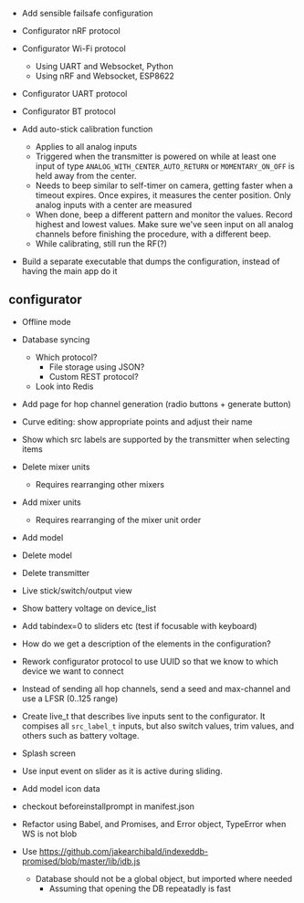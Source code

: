 - Add sensible failsafe configuration

- Configurator nRF protocol
- Configurator Wi-Fi protocol
  - Using UART and Websocket, Python
  - Using nRF and Websocket, ESP8622
- Configurator UART protocol
- Configurator BT protocol

- Add auto-stick calibration function
    - Applies to all analog inputs
    - Triggered when the transmitter is powered on while at least one input
      of type `ANALOG_WITH_CENTER_AUTO_RETURN` or `MOMENTARY_ON_OFF` is
      held away from the center.
    - Needs to beep similar to self-timer on camera, getting faster when a
      timeout expires. Once expires, it measures the center position.
      Only analog inputs with a center are measured
    - When done, beep a different pattern and monitor the values. Record highest
      and lowest values. Make sure we've seen input on all analog channels
      before finishing the procedure, with a different beep.
    - While calibrating, still run the RF(?)


- Build a separate executable that dumps the configuration, instead of having
  the main app do it

## configurator
- Offline mode

- Database syncing
  - Which protocol?
    - File storage using JSON?
    - Custom REST protocol?
  - Look into Redis

- Add page for hop channel generation (radio buttons + generate button)

- Curve editing: show appropriate points and adjust their name

- Show which src labels are supported by the transmitter when selecting items


- Delete mixer units
  - Requires rearranging other mixers
- Add mixer units
  - Requires rearranging of the mixer unit order
- Add model
- Delete model
- Delete transmitter
- Live stick/switch/output view
- Show battery voltage on device_list

- Add tabindex=0 to sliders etc (test if focusable with keyboard)



- How do we get a description of the elements in the configuration?

- Rework configurator protocol to use UUID so that we know to which device
  we want to connect

- Instead of sending all hop channels, send a seed and max-channel and use
  a LFSR (0..125 range)


- Create live_t that describes live inputs sent to the configurator. It compises
  all `src_label_t` inputs, but also switch values, trim values, and others
  such as battery voltage.


- Splash screen

- Use input event on slider as it is active during sliding.

- Add model icon data

- checkout beforeinstallprompt in manifest.json

- Refactor using Babel, and Promises, and Error object, TypeError when WS is not blob

- Use https://github.com/jakearchibald/indexeddb-promised/blob/master/lib/idb.js
  - Database should not be a global object, but imported where needed
    - Assuming that opening the DB repeatadly is fast

